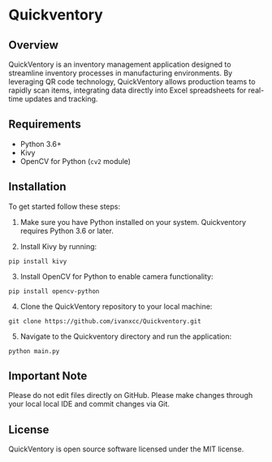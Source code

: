 # Quickventory

## Overview

QuickVentory is an inventory management application designed to streamline inventory processes in manufacturing environments. By leveraging QR code technology, QuickVentory allows production teams to rapidly scan items, integrating data directly into Excel spreadsheets for real-time updates and tracking.

## Requirements

- Python 3.6+
- Kivy
- OpenCV for Python (`cv2` module)

## Installation

To get started follow these steps:

1. Make sure you have Python installed on your system. Quickventory requires Python 3.6 or later.

2. Install Kivy by running:

`pip install kivy`

3. Install OpenCV for Python to enable camera functionality:

`pip install opencv-python`

4. Clone the QuickVentory repository to your local machine:

`git clone https://github.com/ivanxcc/Quickventory.git`

5. Navigate to the Quickventory directory and run the application:

`python main.py`

## Important Note

Please do not edit files directly on GitHub. Please make changes through your local local IDE and commit changes via Git.

## License

QuickVentory is open source software licensed under the MIT license.
